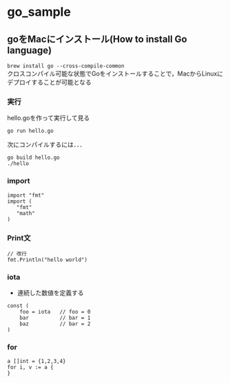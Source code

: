 # go_sample
## goをMacにインストール(How to install Go language)

`brew install go --cross-compile-common`
<br>クロスコンパイル可能な状態でGoをインストールすることで，MacからLinuxにデプロイすることが可能となる

### 実行
hello.goを作って実行して見る

`go run hello.go`

次にコンパイルするには．．．

```
go build hello.go
./hello
```
### import
```
import "fmt"
import (
   "fmt"
   "math"
)
```

### Print文
```
// 改行
fmt.Println("hello world")

```
### iota
- 連続した数値を定義する
```
const (
    foo = iota   // foo = 0
    bar          // bar = 1
    baz          // bar = 2
)
```

### for
```
a []int = {1,2,3,4}
for i, v := a {
}
```
